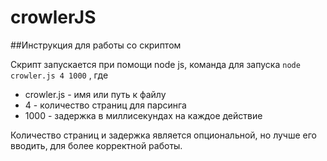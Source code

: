 # crowlerJS

##Инструкция для работы со скриптом

Скрипт запускается при помощи node js, команда для запуска `node crowler.js 4 1000` , где

- crowler.js - имя или путь к файлу
- 4 - количество страниц для парсинга
- 1000 - задержка в миллисекундах на каждое действие

Количество страниц и задержка является опциональной, но лучше его вводить, для более корректной работы.